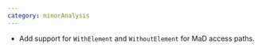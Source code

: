 ```yaml
---
category: minorAnalysis
---
```

* Add support for `WithElement` and `WithoutElement` for MaD access paths.